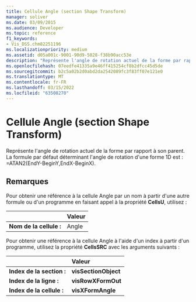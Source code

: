```yaml
---
title: Cellule Angle (section Shape Transform)
manager: soliver
ms.date: 03/09/2015
ms.audience: Developer
ms.topic: reference
f1_keywords:
- Vis_DSS.chm82251196
ms.localizationpriority: medium
ms.assetid: d05a001c-9001-90d9-5028-f38b90acc53e
description: "Représente l'angle de rotation actuel de la forme par rapport à son parent. La formule par défaut déterminant l'angle de rotation d'une forme 1D est : =ATAN2(EndY-BeginY,EndX-BeginX)."
ms.openlocfilehash: 07eedfe41335a9e46ff415254cf8b2dfcc45d5de
ms.sourcegitcommit: b2c5a02b2d0abd2da2542089fc3f83ff07e121e0
ms.translationtype: MT
ms.contentlocale: fr-FR
ms.lasthandoff: 03/15/2022
ms.locfileid: "63508270"
---
```

# <a name="angle-cell-shape-transform-section"></a>Cellule Angle (section Shape Transform)

Représente l'angle de rotation actuel de la forme par rapport à son parent. La formule par défaut déterminant l'angle de rotation d'une forme 1D est : =ATAN2(EndY-BeginY,EndX-BeginX).
  
## <a name="remarks"></a>Remarques

Pour obtenir une référence à la cellule Angle par un nom à partir d'une autre formule ou d'un programme en faisant appel à la propriété **CellsU**, utilisez : 
  
||Valeur |
|:-----|:-----|
| **Nom de la cellule :**  <br/> | Angle  <br/> |
   
Pour obtenir une référence à la cellule Angle à l'aide d'un index à partir d'un programme, utilisez la propriété **CellsSRC** avec les arguments suivants : 
  
||Valeur |
|:-----|:-----|
| **Index de la section :**  <br/> |**visSectionObject** <br/> |
| **Index de la ligne :**  <br/> |**visRowXFormOut** <br/> |
| **Index de la cellule :**  <br/> |**visXFormAngle** <br/> |
   

